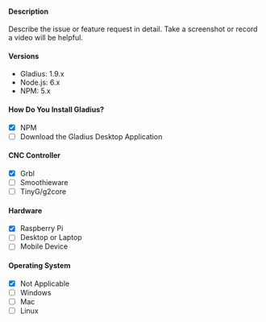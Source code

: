 #### Description

Describe the issue or feature request in detail. Take a screenshot or record a video will be helpful.

#### Versions

- Gladius: 1.9.x
- Node.js: 6.x
- NPM: 5.x

#### How Do You Install Gladius?

- [x] NPM
- [ ] Download the Gladius Desktop Application

#### CNC Controller

- [x] Grbl
- [ ] Smoothieware
- [ ] TinyG/g2core

#### Hardware

- [x] Raspberry Pi
- [ ] Desktop or Laptop
- [ ] Mobile Device

#### Operating System

- [x] Not Applicable
- [ ] Windows
- [ ] Mac
- [ ] Linux
